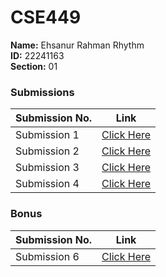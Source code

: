# **CSE449**

**Name:** Ehsanur Rahman Rhythm  
**ID:** 22241163  
**Section:** 01

### Submissions

| **Submission No.** | Link |
| ----------- | ----------- |
| Submission 1 | [Click Here](https://github.com/errhythm/CSE449/tree/main/submission1) |
| Submission 2 | [Click Here](https://github.com/errhythm/CSE449/tree/main/submission2) |
| Submission 3 | [Click Here](https://github.com/errhythm/CSE449/tree/main/submission3) |
| Submission 4 | [Click Here](https://github.com/errhythm/CSE449/tree/main/submission4) |


### Bonus

| **Submission No.** | Link |
| ----------- | ----------- |
| Submission 6 | [Click Here](https://github.com/errhythm/CSE449/tree/main/submission6) |
